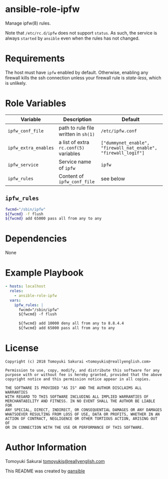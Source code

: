 # ansible-role-ipfw

Manage ipfw(8) rules.

Note that `/etc/rc.d/ipfw` does not support `status`. As such, the service is
always `started` by `ansible` even when the rules has not changed.

# Requirements

The host must have `ipfw` enabled by default. Otherwise, enabling any firewall
kills the ssh connection unless your firewall rule is _state-less_, which is
unlikely.

# Role Variables

| Variable | Description | Default |
|----------|-------------|---------|
| `ipfw_conf_file` | path to rule file written in `sh(1)` | `/etc/ipfw.conf` |
| `ipfw_extra_enables` | a list of extra `rc.conf(5)` variables | `["dummynet_enable", "firewall_nat_enable", "firewall_logif"]` |
| `ipfw_service` | Service name of `ipfw` | `ipfw` |
| `ipfw_rules` | Content of `ipfw_conf_file` | see below |

## `ipfw_rules`

```sh
fwcmd="/sbin/ipfw"
${fwcmd} -f flush
${fwcmd} add 65000 pass all from any to any
```

# Dependencies

None

# Example Playbook

```yaml
- hosts: localhost
  roles:
    - ansible-role-ipfw
  vars:
    ipfw_rules: |
      fwcmd="/sbin/ipfw"
      ${fwcmd} -f flush

      ${fwcmd} add 10000 deny all from any to 8.8.4.4
      ${fwcmd} add 65000 pass all from any to any
```

# License

```
Copyright (c) 2018 Tomoyuki Sakurai <tomoyukis@reallyenglish.com>

Permission to use, copy, modify, and distribute this software for any
purpose with or without fee is hereby granted, provided that the above
copyright notice and this permission notice appear in all copies.

THE SOFTWARE IS PROVIDED "AS IS" AND THE AUTHOR DISCLAIMS ALL WARRANTIES
WITH REGARD TO THIS SOFTWARE INCLUDING ALL IMPLIED WARRANTIES OF
MERCHANTABILITY AND FITNESS. IN NO EVENT SHALL THE AUTHOR BE LIABLE FOR
ANY SPECIAL, DIRECT, INDIRECT, OR CONSEQUENTIAL DAMAGES OR ANY DAMAGES
WHATSOEVER RESULTING FROM LOSS OF USE, DATA OR PROFITS, WHETHER IN AN
ACTION OF CONTRACT, NEGLIGENCE OR OTHER TORTIOUS ACTION, ARISING OUT OF
OR IN CONNECTION WITH THE USE OR PERFORMANCE OF THIS SOFTWARE.
```

# Author Information

Tomoyuki Sakurai <tomoyukis@reallyenglish.com>

This README was created by [qansible](https://github.com/trombik/qansible)
